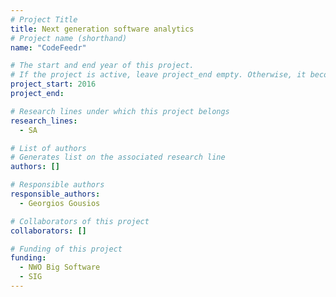```yaml
---
# Project Title
title: Next generation software analytics	
# Project name (shorthand)
name: "CodeFeedr"

# The start and end year of this project.
# If the project is active, leave project_end empty. Otherwise, it becomes a past project.
project_start: 2016
project_end: 

# Research lines under which this project belongs
research_lines: 
  - SA

# List of authors 
# Generates list on the associated research line
authors: []

# Responsible authors
responsible_authors:
  - Georgios Gousios

# Collaborators of this project
collaborators: []

# Funding of this project
funding:
  - NWO Big Software
  - SIG	
---
```

